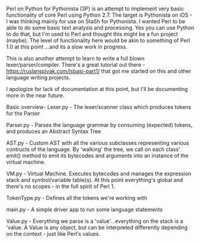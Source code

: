 Perl on Python for Pythonista (3P) is an attempt to implement very basic functionality of core Perl using Python 2.7.  The target is Pythonista on iOS - I was thinking mainly for use on StaSh for Pythonista.  I wanted Perl to be able to do some basic text analysis and processing.  Yes you can use Python to do that, but I'm used to Perl and thought this might be a fun project (maybe).  The level of functionality here would be akin to something of Perl 1.0 at this point ...and its a slow work in progress.  

This is also another attempt to learn to write a full blown lexer/parser/compiler.  There's a great tutorial out there - https://ruslanspivak.com/lsbasi-part1/ that got me started on this and other language writing projects. 

I apologize for lack of documentation at this point, but I'll be documenting more in the near future.

Basic overview-
Lexer.py - The lexer/scanner class which produces tokens for the Parser

Parser.py - Parses the language grammar by consuming (expected) tokens, and produces an Abstract Syntax Tree

AST.py - Custom AST with all the various subclasses representing various contructs of the language.  By 'walking' the tree, we call on each class' emit() method to emit its bytecodes and arguments into an instance of the virtual machine.

VM.py - Virtual Machine.  Executes bytecodes and manages the expression stack and symbol/variable table(s).  At this point everything's global and there's no scopes - in the full spirit of Perl 1.

TokenType.py - Defines all the tokens we're working with

main.py - A simple driver app to run some language statements

Value.py - Everything we parse is a 'value'...everything on the stack is a 'value. A Value is any object, but can be interpreted differently depending on the context - just like Perl's values.

